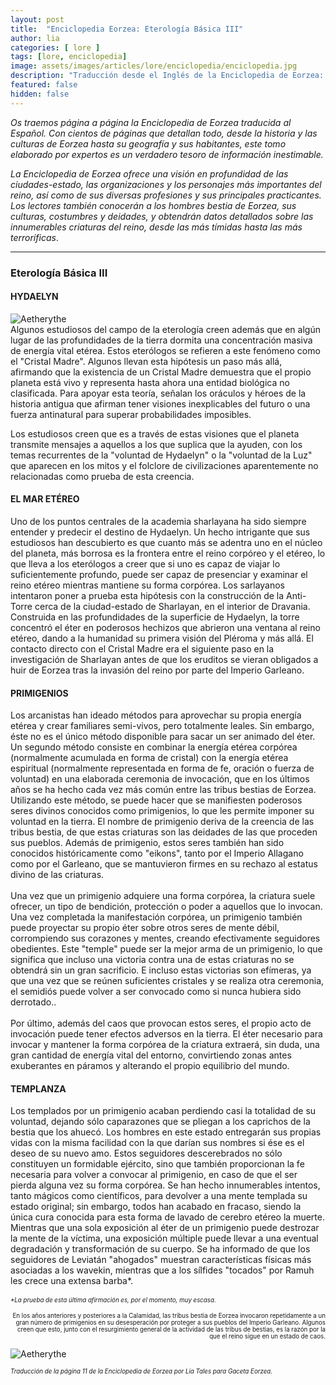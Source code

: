 ```yaml
---
layout: post
title:  "Enciclopedia Eorzea: Eterología Básica III"
author: lia
categories: [ lore ]
tags: [lore, enciclopedia]
image: assets/images/articles/lore/enciclopedia/enciclopedia.jpg
description: "Traducción desde el Inglés de la Enciclopedia de Eorzea: Eterología Básica III"
featured: false
hidden: false
---
```

*Os traemos página a página la Enciclopedia de Eorzea traducida al Español.
Con cientos de páginas que detallan todo, desde la historia y las culturas de Eorzea hasta su geografía y sus habitantes, este tomo elaborado por expertos es un verdadero tesoro de información inestimable.*

*La Enciclopedia de Eorzea ofrece una visión en profundidad de las ciudades-estado, las organizaciones y los personajes más importantes del reino, así como de sus diversas profesiones y sus principales practicantes. Los lectores también conocerán a los hombres bestia de Eorzea, sus culturas, costumbres y deidades, y obtendrán datos detallados sobre las innumerables criaturas del reino, desde las más tímidas hasta las más terroríficas*.

<hr/>

### Eterología Básica III

#### HYDAELYN

<div class="container">
  <div class="row align-items-end">            
    <div class="col-xl">
      <img src="{{ site.baseurl }}/assets/images/articles/lore/enciclopedia/03/madre_cristal.png" alt="Aetherythe"/>      
    </div>    
    <div class="col">
      Algunos estudiosos del campo de la eterología creen además que en algún lugar de las profundidades de la tierra dormita una concentración masiva de energía vital etérea. Estos eterólogos se refieren a este fenómeno como el "Cristal Madre". Algunos llevan esta hipótesis un paso más allá, afirmando que la existencia de un Cristal Madre demuestra que el propio planeta está vivo y representa hasta ahora una entidad biológica no clasificada. Para apoyar esta teoría, señalan los oráculos y héroes de la historia antigua que afirman tener visiones inexplicables del futuro o una fuerza antinatural para superar probabilidades imposibles.
    </div>    
  </div>
</div>

Los estudiosos creen que es a través de estas visiones que el planeta transmite mensajes a aquellos a los que suplica que la ayuden, con los temas recurrentes de la "voluntad de Hydaelyn" o la "voluntad de la Luz" que aparecen en los mitos y el folclore de civilizaciones aparentemente no relacionadas como prueba de esta creencia.

#### EL MAR ETÉREO
Uno de los puntos centrales de la academia sharlayana ha sido siempre entender y predecir el destino de Hydaelyn. Un hecho intrigante que sus estudiosos han descubierto es que cuanto más se adentra uno en el núcleo del planeta, más borrosa es la frontera entre el reino corpóreo y el etéreo, lo que lleva a los eterólogos a creer que si uno es capaz de viajar lo suficientemente profundo, puede ser capaz de presenciar y examinar el reino etéreo mientras mantiene su forma corpórea. Los sarlayanos intentaron poner a prueba esta hipótesis con la construcción de la Anti-Torre cerca de la ciudad-estado de Sharlayan, en el interior de Dravania. Construida en las profundidades de la superficie de Hydaelyn, la torre concentró el éter en poderosos hechizos que abrieron una ventana al reino etéreo, dando a la humanidad su primera visión del Pléroma y más allá. El contacto directo con el Cristal Madre era el siguiente paso en la investigación de Sharlayan antes de que los eruditos se vieran obligados a huir de Eorzea tras la invasión del reino por parte del Imperio Garleano.

#### PRIMIGENIOS
Los arcanistas han ideado métodos para aprovechar su propia energía etérea y crear familiares semi-vivos, pero totalmente leales. Sin embargo, éste no es el único método disponible para sacar un ser animado del éter. Un segundo método consiste en combinar la energía etérea corpórea (normalmente acumulada en forma de cristal) con la energía etérea espiritual (normalmente representada en forma de fe, oración o fuerza de voluntad) en una elaborada ceremonia de invocación, que en los últimos años se ha hecho cada vez más común entre las tribus bestias de Eorzea. Utilizando este método, se puede hacer que se manifiesten poderosos seres divinos conocidos como primigenios, lo que les permite imponer su voluntad en la tierra. El nombre de primigenio deriva de la creencia de las tribus bestia, de que estas criaturas son las deidades de las que proceden sus pueblos. Además de primigenio, estos seres también han sido conocidos históricamente como "eikons", tanto por el Imperio Allagano como por el Garleano, que se mantuvieron firmes en su rechazo al estatus divino de las criaturas.<br/>
<br/>
Una vez que un primigenio adquiere una forma corpórea, la criatura suele ofrecer, un tipo de bendición, protección o poder a aquellos que lo invocan. Una vez completada la manifestación corpórea, un primigenio también puede proyectar su propio éter sobre otros seres de mente débil, corrompiendo sus corazones y mentes, creando efectivamente seguidores obedientes. Este "temple" puede ser la mejor arma de un primigenio, lo que significa que incluso una victoria contra una de estas criaturas no se obtendrá sin un gran sacrificio. E incluso estas victorias son efímeras, ya que una vez que se reúnen suficientes cristales y se realiza otra ceremonia, el semidiós puede volver a ser convocado como si nunca hubiera sido derrotado..<br/>
<br/>
Por último, además del caos que provocan estos seres, el propio acto de invocación puede tener efectos adversos en la tierra. El éter necesario para invocar y mantener la forma corpórea de la criatura extraerá, sin duda, una gran cantidad de energía vital del entorno, convirtiendo zonas antes exuberantes en páramos y alterando el propio equilibrio del mundo.

#### TEMPLANZA
Los templados por un primigenio acaban perdiendo casi la totalidad de su voluntad, dejando sólo caparazones que se pliegan a los caprichos de la bestia que los ahuecó. Los hombres en este estado entregarán sus propias vidas con la misma facilidad con la que darían sus nombres si ése es el deseo de su nuevo amo. Estos seguidores descerebrados no sólo constituyen un formidable ejército, sino que también proporcionan la fe necesaria para volver a convocar al primigenio, en caso de que el ser pierda alguna vez su forma corpórea. Se han hecho innumerables intentos, tanto mágicos como científicos, para devolver a una mente templada su estado original; sin embargo, todos han acabado en fracaso, siendo la única cura conocida para esta forma de lavado de cerebro etéreo la muerte.<br/>
Mientras que una sola exposición al éter de un primigenio puede destrozar la mente de la víctima, una exposición múltiple puede llevar a una eventual degradación y transformación de su cuerpo. Se ha informado de que los seguidores de Leviatán "ahogados" muestran características físicas más asociadas a los wavekin, mientras que a los sílfides "tocados" por Ramuh les crece una extensa barba*.<br/>
<br/>
<sub><sup><i>*La prueba de esta última afirmación es, por el momento, muy escasa.</i></sup></sub>

<div class="container">
  <div class="row align-items-end">        
    <div class="col">
      <p align="right">      
      <sub><sup>En los años anteriores y posteriores a la Calamidad, las tribus bestia de Eorzea invocaron repetidamente a un gran número de primigenios en su desesperación por proteger a sus pueblos del Imperio Garleano. Algunos creen que esto, junto con el resurgimiento general de la actividad de las tribus de bestias, es la razón por la que el reino sigue en un estado de caos.</sup></sub></p>
    </div>
    <div class="col-xl">
      <img src="{{ site.baseurl }}/assets/images/articles/lore/enciclopedia/03/primals.png" alt="Aetherythe"/>      
    </div>    
  </div>
</div>

<sub><sup>*Traducción de la página 11 de la Enciclopedia de Eorzea por Lia Tales para Gaceta Eorzea.*</sup>